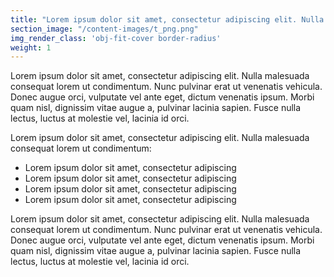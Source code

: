 ```yaml
---
title: "Lorem ipsum dolor sit amet, consectetur adipiscing elit. Nulla malesuada consequat lorem ut condimentum."
section_image: "/content-images/t_png.png"
img_render_class: 'obj-fit-cover border-radius'
weight: 1
---
```


Lorem ipsum dolor sit amet, consectetur adipiscing elit. Nulla malesuada consequat lorem ut condimentum. 
Nunc pulvinar erat ut venenatis vehicula. Donec augue orci, vulputate vel ante eget, dictum venenatis ipsum. 
Morbi quam nisl, dignissim vitae augue a, pulvinar lacinia sapien. Fusce nulla lectus, luctus at molestie vel, lacinia id orci.

Lorem ipsum dolor sit amet, consectetur adipiscing elit. Nulla malesuada consequat lorem ut condimentum:

* Lorem ipsum dolor sit amet, consectetur adipiscing
* Lorem ipsum dolor sit amet, consectetur adipiscing
* Lorem ipsum dolor sit amet, consectetur adipiscing
* Lorem ipsum dolor sit amet, consectetur adipiscing

Lorem ipsum dolor sit amet, consectetur adipiscing elit. Nulla malesuada consequat lorem ut condimentum.
Nunc pulvinar erat ut venenatis vehicula. Donec augue orci, vulputate vel ante eget, dictum venenatis ipsum.
Morbi quam nisl, dignissim vitae augue a, pulvinar lacinia sapien. Fusce nulla lectus, luctus at molestie vel, lacinia id orci.


